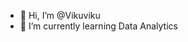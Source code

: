 - 👋 Hi, I’m @Vikuviku
- 👀 I’m currently learning Data Analytics
<!---
Vikuviku/Vikuviku is a ✨ special ✨ repository because its `README.md` (this file) appears on your GitHub profile.
You can click the Preview link to take a look at your changes.
--->
